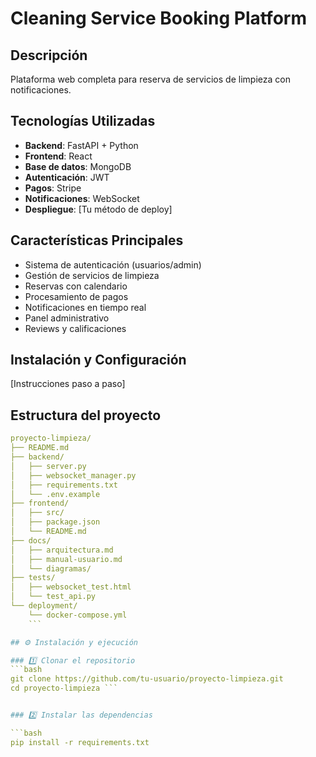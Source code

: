 # Cleaning Service Booking Platform

## Descripción
Plataforma web completa para reserva de servicios de limpieza con notificaciones.

## Tecnologías Utilizadas
- **Backend**: FastAPI + Python
- **Frontend**: React
- **Base de datos**: MongoDB
- **Autenticación**: JWT
- **Pagos**: Stripe
- **Notificaciones**: WebSocket
- **Despliegue**: [Tu método de deploy]

## Características Principales
- Sistema de autenticación (usuarios/admin)
- Gestión de servicios de limpieza
- Reservas con calendario
- Procesamiento de pagos
- Notificaciones en tiempo real
- Panel administrativo
- Reviews y calificaciones

## Instalación y Configuración
[Instrucciones paso a paso]

## Estructura del proyecto
```yaml
proyecto-limpieza/
├── README.md
├── backend/
│   ├── server.py
│   ├── websocket_manager.py
│   ├── requirements.txt
│   └── .env.example
├── frontend/
│   ├── src/
│   ├── package.json
│   └── README.md
├── docs/
│   ├── arquitectura.md
│   ├── manual-usuario.md
│   └── diagramas/
├── tests/
│   ├── websocket_test.html
│   └── test_api.py
└── deployment/
    └── docker-compose.yml 
    ```

## ⚙️ Instalación y ejecución

### 1️⃣ Clonar el repositorio
```bash
git clone https://github.com/tu-usuario/proyecto-limpieza.git
cd proyecto-limpieza ```


### 2️⃣ Instalar las dependencias

```bash
pip install -r requirements.txt
```